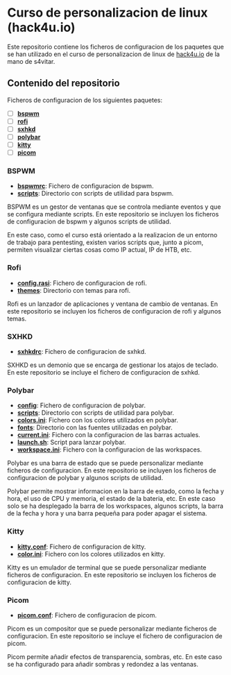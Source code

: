 # Curso de personalizacion de linux (hack4u.io)

Este repositorio contiene los ficheros de configuracion de los paquetes que se han utilizado en el curso de personalizacion de linux de [hack4u.io](https://hack4u.io/) de la mano de s4vitar.

## Contenido del repositorio

Ficheros de configuracion de los siguientes paquetes:

- [ ] [**bspwm**](#bspwm)
- [ ] [**rofi**](#rofi)
- [ ] [**sxhkd**](#sxhkd)
- [ ] [**polybar**](#polybar)
- [ ] [**kitty**](#kitty)
- [ ] [**picom**](#picom)

### BSPWM

- [**bspwmrc**](./bspwm/bspwmrc): Fichero de configuracion de bspwm.
- [**scripts**](./bspwm/scripts/): Directorio con scripts de utilidad para bspwm.

BSPWM es un gestor de ventanas que se controla mediante eventos y que se configura mediante scripts. En este repositorio se incluyen los ficheros de configuracion de bspwm y algunos scripts de utilidad.

En este caso, como el curso está orientado a la realizacion de un entorno de trabajo para pentesting, existen varios scripts que, junto a picom, permiten visualizar ciertas cosas como IP actual, IP de HTB, etc.

### Rofi

- [**config.rasi**](./rofi/config.rasi): Fichero de configuracion de rofi.
- [**themes**](./rofi/themes/): Directorio con temas para rofi.

Rofi es un lanzador de aplicaciones y ventana de cambio de ventanas. En este repositorio se incluyen los ficheros de configuracion de rofi y algunos temas.

### SXHKD

- [**sxhkdrc**](./sxhkd/sxhkdrc): Fichero de configuracion de sxhkd.

SXHKD es un demonio que se encarga de gestionar los atajos de teclado. En este repositorio se incluye el fichero de configuracion de sxhkd.

### Polybar

- [**config**](./polybar/config): Fichero de configuracion de polybar.
- [**scripts**](./polybar/scripts/): Directorio con scripts de utilidad para polybar.
- [**colors.ini**](./polybar/colors.ini): Fichero con los colores utilizados en polybar.
- [**fonts**](./polybar/fonts/): Directorio con las fuentes utilizadas en polybar.
- [**current.ini**](./polybar/current.ini): Fichero con la configuracion de las barras actuales.
- [**launch.sh**](./polybar/launch.sh): Script para lanzar polybar.
- [**workspace.ini**](./polybar/workspace.ini): Fichero con la configuracion de las workspaces.

Polybar es una barra de estado que se puede personalizar mediante ficheros de configuracion. En este repositorio se incluyen los ficheros de configuracion de polybar y algunos scripts de utilidad.

Polybar permite mostrar informacion en la barra de estado, como la fecha y hora, el uso de CPU y memoria, el estado de la bateria, etc. En este caso solo se ha desplegado la barra de los workspaces, algunos scripts, la barra de la fecha y hora y una barra pequeña para poder apagar el sistema.

### Kitty

- [**kitty.conf**](./kitty/kitty.conf): Fichero de configuracion de kitty.
- [**color.ini**](./kitty/color.ini): Fichero con los colores utilizados en kitty.

Kitty es un emulador de terminal que se puede personalizar mediante ficheros de configuracion. En este repositorio se incluyen los ficheros de configuracion de kitty.

### Picom

- [**picom.conf**](./picom/picom.conf): Fichero de configuracion de picom.

Picom es un compositor que se puede personalizar mediante ficheros de configuracion. En este repositorio se incluye el fichero de configuracion de picom.

Picom permite añadir efectos de transparencia, sombras, etc. En este caso se ha configurado para añadir sombras y redondez a las ventanas.
